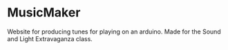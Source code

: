 # MusicMaker
Website for producing tunes for playing on an arduino. Made for the Sound and Light Extravaganza class.
